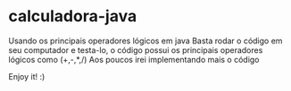 # calculadora-java
Usando os principais operadores lógicos em java
Basta rodar o código em seu computador e testa-lo, o código possui os principais operadores lógicos como (+,-,*,/)
Aos poucos irei implementando mais o código

Enjoy it! :)
